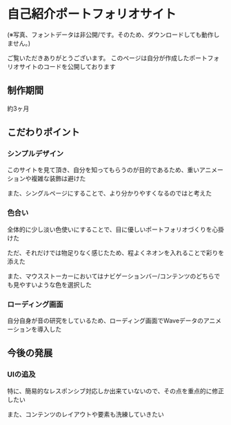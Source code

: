 # 自己紹介ポートフォリオサイト
(※写真、フォントデータは非公開/です。そのため、ダウンロードしても動作しません。)

ご覧いただきありがとうございます。
このページは自分が作成したポートフォリオサイトのコードを公開しております

## 制作期間
約3ヶ月

## こだわりポイント
### シンプルデザイン
このサイトを見て頂き、自分を知ってもらうのが目的であるため、重いアニメーションや複雑な装飾は避けた

また、シングルページにすることで、より分かりやすくなるのではと考えた

### 色合い
全体的に少し淡い色使いにすることで、目に優しいポートフォリオづくりを心掛けた

ただ、それだけでは物足りなく感じたため、程よくネオンを入れることで彩りを添えた

また、マウスストーカーにおいてはナビゲーションバー/コンテンツのどちらでも見やすいような色を選択した

### ローディング画面
自分自身が音の研究をしているため、ローディング画面でWaveデータのアニメーションを導入した

## 今後の発展
### UIの追及
特に、簡易的なレスポンシブ対応しか出来ていないので、その点を重点的に修正したい

また、コンテンツのレイアウトや要素も洗練していきたい


